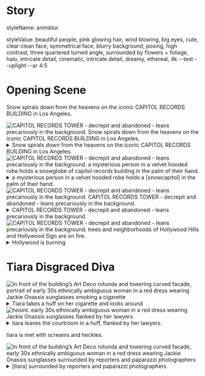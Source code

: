 # Story



<style type="text/css" rel="stylesheet">
  .body {
    background-color: #000000;
  }
  .div {
    color: #FFFFFF;
  }
  .dialog {
    font-style: italic;
    color: #CCCCFF;
  }
  .caption {
    color: #FFFFAA;
    font-style: italic;
  }
  .lyrics {
    text-transform: uppercase;
    color: #ccFFCC;
    border: 1px solid blue;
    padding-left: 15px;
  }
</style>


styleName: animblur


styleValue: beautiful people, pink glowing hair, wind blowing, big eyes, cute, clear clean face, symmetrical face, blurry background, posing, high contrast, three quartered turned angle, surrounded by flowers + foliage, halo, intricate detail, cinematic, intricate detail, dreamy, ethereal, 4k --test --uplight --ar 4:5




# Opening Scene


Snow spirals down from the heavens on the iconic CAPITOL RECORDS BUILDING in Los Angeles.

<img src='./Opening Scene/1684280302276-0.png' alt='CAPITOL RECORDS TOWER - decrepit and abandoned - leans precariously in the background.   Snow spirals down from the heavens on the iconic CAPITOL RECORDS BUILDING in Los Angeles.' />


<details details >
  <summary>Snow spirals down from the heavens on the iconic CAPITOL RECORDS BUILDING in Los Angeles.</summary>
  CAPITOL RECORDS TOWER - decrepit and abandoned - leans precariously in the background.   Snow spirals down from the heavens on the iconic CAPITOL RECORDS BUILDING in Los Angeles.
</details>


<img src='./Opening Scene/1684280307152-0.png' alt='CAPITOL RECORDS TOWER - decrepit and abandoned - leans precariously in the background.   a mysterious person in a velvet hooded robe holds a snowglobe of capitol records building in the palm of their hand.' />


<details details >
  <summary>a mysterious person in a velvet hooded robe holds a [snowcapitol] in the palm of their hand.</summary>
  CAPITOL RECORDS TOWER - decrepit and abandoned - leans precariously in the background.   a mysterious person in a velvet hooded robe holds a snowglobe of capitol records building in the palm of their hand.
</details>


<img src='./Opening Scene/1684280313186-0.png' alt='CAPITOL RECORDS TOWER - decrepit and abandoned - leans precariously in the background.   CAPITOL RECORDS TOWER - decrepit and abandoned - leans precariously in the background.' />


<details details >
  <summary>CAPITOL RECORDS TOWER - decrepit and abandoned - leans precariously in the background.</summary>
  CAPITOL RECORDS TOWER - decrepit and abandoned - leans precariously in the background.   CAPITOL RECORDS TOWER - decrepit and abandoned - leans precariously in the background.
</details>


<img src='./Opening Scene/1684280320121-0.png' alt='CAPITOL RECORDS TOWER - decrepit and abandoned - leans precariously in the background.   trees and neighborhoods of Hollywood Hills and Hollywood Sign are on fire.' />


<details details >
  <summary>Hollywood is burning</summary>
  CAPITOL RECORDS TOWER - decrepit and abandoned - leans precariously in the background.   trees and neighborhoods of Hollywood Hills and Hollywood Sign are on fire.
</details>




# Tiara Disgraced Diva


<img src='./Tiara Disgraced Diva/1684280324344-0.png' alt='In front of the building’s Art Deco rotunda and towering curved facade,   portrait of early 30s ethnically ambiguous woman in a red dress wearing Jackie Onassis sunglasses smoking a cigarette' />


<details details >
  <summary>Tiara takes a huff on her cigarette and looks around</summary>
  In front of the building’s Art Deco rotunda and towering curved facade,   portrait of early 30s ethnically ambiguous woman in a red dress wearing Jackie Onassis sunglasses smoking a cigarette
</details>


<img src='./Tiara Disgraced Diva/1684280330032-0.png' alt='hosint.   early 30s ethnically ambiguous woman in a red dress wearing Jackie Onassis sunglasses flanked by her lawyers' />


<details details >
  <summary>tiara leaves the courtroom in a huff, flanked by her lawyers.</summary>
  hosint.   early 30s ethnically ambiguous woman in a red dress wearing Jackie Onassis sunglasses flanked by her lawyers
</details>


tiara is met with screams and heckles.

<img src='./Tiara Disgraced Diva/1684280334887-0.png' alt='In front of the building’s Art Deco rotunda and towering curved facade,   early 30s ethnically ambiguous woman in a red dress wearing Jackie Onassis sunglasses surrounded by reporters and paparazzi photographers' />


<details details >
  <summary>[tiara] surrounded by reporters and paparazzi photographers</summary>
  In front of the building’s Art Deco rotunda and towering curved facade,   early 30s ethnically ambiguous woman in a red dress wearing Jackie Onassis sunglasses surrounded by reporters and paparazzi photographers
</details>


